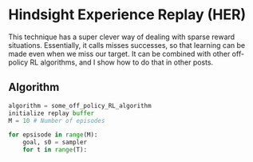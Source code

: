 
# Hindsight Experience Replay (HER)

This technique has a super clever way of dealing with sparse reward situations. Essentially, it calls misses successes, so that learning can be made even when we miss our target. It can be combined with other off-policy RL algorithms, and I show how to do that in other posts. 

## Algorithm


```python
algorithm = some_off_policy_RL_algorithm
initialize replay buffer
M = 10 # Number of episodes

for epsisode in range(M):
    goal, s0 = sampler
    for t in range(T):
        
```
